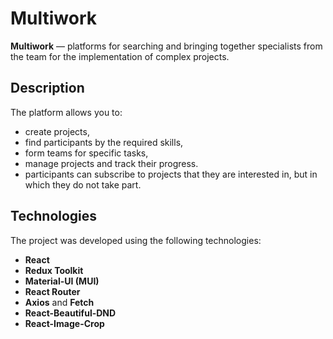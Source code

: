 # Multiwork
**Multiwork** — platforms for searching and bringing together specialists from the team for the implementation of complex projects.
##  Description
The platform allows you to:
- create projects,
- find participants by the required skills,
- form teams for specific tasks,
- manage projects and track their progress.
- participants can subscribe to projects that they are interested in, but in which they do not take part.
##  Technologies

The project was developed using the following technologies:

- **React** 
- **Redux Toolkit**
- **Material-UI (MUI)** 
- **React Router**
- **Axios** and **Fetch**
- **React-Beautiful-DND**
- **React-Image-Crop** 
